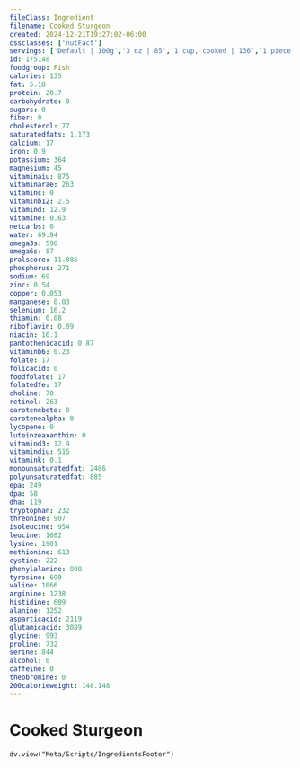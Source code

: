 ```yaml
---
fileClass: Ingredient
filename: Cooked Sturgeon
created: 2024-12-21T19:27:02-06:00
cssclasses: ['nutFact']
servings: ['Default | 100g','3 oz | 85','1 cup, cooked | 136','1 piece (4-1/2 inch x 2-1/8 inch x 7/8 inch) | 145','1 oz, boneless | 28.4','1 cubic inch, boneless | 17']
id: 175148
foodgroup: Fish
calories: 135
fat: 5.18
protein: 20.7
carbohydrate: 0
sugars: 0
fiber: 0
cholesterol: 77
saturatedfats: 1.173
calcium: 17
iron: 0.9
potassium: 364
magnesium: 45
vitaminaiu: 875
vitaminarae: 263
vitaminc: 0
vitaminb12: 2.5
vitamind: 12.9
vitamine: 0.63
netcarbs: 0
water: 69.94
omega3s: 590
omega6s: 87
pralscore: 11.085
phosphorus: 271
sodium: 69
zinc: 0.54
copper: 0.053
manganese: 0.03
selenium: 16.2
thiamin: 0.08
riboflavin: 0.09
niacin: 10.1
pantothenicacid: 0.87
vitaminb6: 0.23
folate: 17
folicacid: 0
foodfolate: 17
folatedfe: 17
choline: 70
retinol: 263
carotenebeta: 0
carotenealpha: 0
lycopene: 0
luteinzeaxanthin: 0
vitamind3: 12.9
vitamindiu: 515
vitamink: 0.1
monounsaturatedfat: 2486
polyunsaturatedfat: 885
epa: 249
dpa: 58
dha: 119
tryptophan: 232
threonine: 907
isoleucine: 954
leucine: 1682
lysine: 1901
methionine: 613
cystine: 222
phenylalanine: 808
tyrosine: 699
valine: 1066
arginine: 1238
histidine: 609
alanine: 1252
asparticacid: 2119
glutamicacid: 3089
glycine: 993
proline: 732
serine: 844
alcohol: 0
caffeine: 0
theobromine: 0
200calorieweight: 148.148
---
```


# Cooked Sturgeon

```dataviewjs
dv.view("Meta/Scripts/IngredientsFooter")
```
